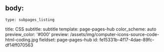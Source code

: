 body:
  -
    type: subpages_listing
title: CSS
subtitle: subtitle
template: page-pages-hub
color_scheme: auto
preview_color: '#000'
preview: /assets/img/computer-icons-source-code-html-coding.jpg
fieldset: page-pages-hub
id: fe15331b-4f17-4dae-89fc-df14ff070563

